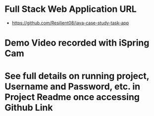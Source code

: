 # Full Stack Web Application URL
* https://github.com/Resilient08/java-case-study-task-app

# Demo Video recorded with iSpring Cam

# See full details on running project, Username and Password, etc. in Project Readme once accessing Github Link


